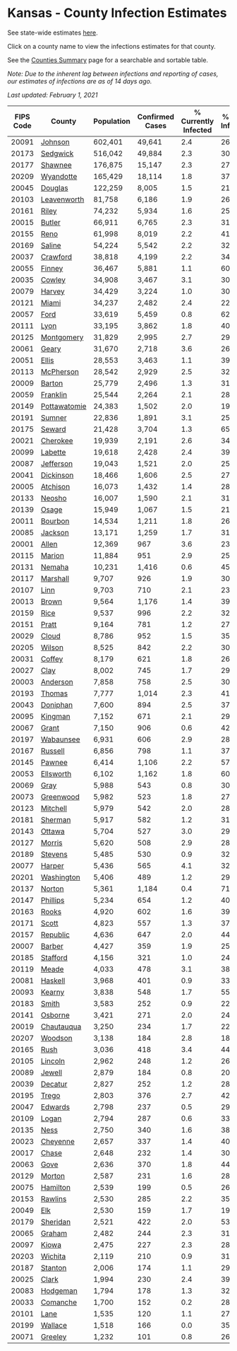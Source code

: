 # Kansas - County Infection Estimates

See state-wide estimates [here](/infections/us-ks).

Click on a county name to view the infections estimates for that county.

See the [Counties Summary](/infections/summary-counties) page for a searchable and sortable table.

*Note: Due to the inherent lag between infections and reporting of cases, our estimates of infections are as of 14 days ago.*

*Last updated: February 1, 2021*

|   FIPS Code |                       County |   Population |   Confirmed Cases |   % Currently Infected |   % Total Infected |
|-------------|------------------------------|--------------|-------------------|------------------------|--------------------|
|       20091 |           [Johnson](johnson) |      602,401 |            49,641 |                    2.4 |               26.4 |
|       20173 |         [Sedgwick](sedgwick) |      516,042 |            49,884 |                    2.3 |               30.9 |
|       20177 |           [Shawnee](shawnee) |      176,875 |            15,147 |                    2.3 |               27.3 |
|       20209 |       [Wyandotte](wyandotte) |      165,429 |            18,114 |                    1.8 |               37.3 |
|       20045 |           [Douglas](douglas) |      122,259 |             8,005 |                    1.5 |               21.1 |
|       20103 |   [Leavenworth](leavenworth) |       81,758 |             6,186 |                    1.9 |               26.9 |
|       20161 |               [Riley](riley) |       74,232 |             5,934 |                    1.6 |               25.7 |
|       20015 |             [Butler](butler) |       66,911 |             6,765 |                    2.3 |               31.8 |
|       20155 |                 [Reno](reno) |       61,998 |             8,019 |                    2.2 |               41.4 |
|       20169 |             [Saline](saline) |       54,224 |             5,542 |                    2.2 |               32.2 |
|       20037 |         [Crawford](crawford) |       38,818 |             4,199 |                    2.2 |               34.3 |
|       20055 |             [Finney](finney) |       36,467 |             5,881 |                    1.1 |               60.2 |
|       20035 |             [Cowley](cowley) |       34,908 |             3,467 |                    3.1 |               30.7 |
|       20079 |             [Harvey](harvey) |       34,429 |             3,224 |                    1.0 |               30.0 |
|       20121 |               [Miami](miami) |       34,237 |             2,482 |                    2.4 |               22.6 |
|       20057 |                 [Ford](ford) |       33,619 |             5,459 |                    0.8 |               62.9 |
|       20111 |                 [Lyon](lyon) |       33,195 |             3,862 |                    1.8 |               40.1 |
|       20125 |     [Montgomery](montgomery) |       31,829 |             2,995 |                    2.7 |               29.3 |
|       20061 |               [Geary](geary) |       31,670 |             2,718 |                    3.6 |               26.4 |
|       20051 |               [Ellis](ellis) |       28,553 |             3,463 |                    1.1 |               39.1 |
|       20113 |       [McPherson](mcpherson) |       28,542 |             2,929 |                    2.5 |               32.7 |
|       20009 |             [Barton](barton) |       25,779 |             2,496 |                    1.3 |               31.4 |
|       20059 |         [Franklin](franklin) |       25,544 |             2,264 |                    2.1 |               28.1 |
|       20149 | [Pottawatomie](pottawatomie) |       24,383 |             1,502 |                    2.0 |               19.2 |
|       20191 |             [Sumner](sumner) |       22,836 |             1,891 |                    3.1 |               25.7 |
|       20175 |             [Seward](seward) |       21,428 |             3,704 |                    1.3 |               65.8 |
|       20021 |         [Cherokee](cherokee) |       19,939 |             2,191 |                    2.6 |               34.6 |
|       20099 |           [Labette](labette) |       19,618 |             2,428 |                    2.4 |               39.0 |
|       20087 |       [Jefferson](jefferson) |       19,043 |             1,521 |                    2.0 |               25.3 |
|       20041 |       [Dickinson](dickinson) |       18,466 |             1,606 |                    2.5 |               27.1 |
|       20005 |         [Atchison](atchison) |       16,073 |             1,432 |                    1.4 |               28.6 |
|       20133 |             [Neosho](neosho) |       16,007 |             1,590 |                    2.1 |               31.2 |
|       20139 |               [Osage](osage) |       15,949 |             1,067 |                    1.5 |               21.2 |
|       20011 |           [Bourbon](bourbon) |       14,534 |             1,211 |                    1.8 |               26.3 |
|       20085 |           [Jackson](jackson) |       13,171 |             1,259 |                    1.7 |               31.0 |
|       20001 |               [Allen](allen) |       12,369 |               967 |                    3.6 |               23.9 |
|       20115 |             [Marion](marion) |       11,884 |               951 |                    2.9 |               25.0 |
|       20131 |             [Nemaha](nemaha) |       10,231 |             1,416 |                    0.6 |               45.0 |
|       20117 |         [Marshall](marshall) |        9,707 |               926 |                    1.9 |               30.5 |
|       20107 |                 [Linn](linn) |        9,703 |               710 |                    2.1 |               23.1 |
|       20013 |               [Brown](brown) |        9,564 |             1,176 |                    1.4 |               39.4 |
|       20159 |                 [Rice](rice) |        9,537 |               996 |                    2.2 |               32.7 |
|       20151 |               [Pratt](pratt) |        9,164 |               781 |                    1.2 |               27.5 |
|       20029 |               [Cloud](cloud) |        8,786 |               952 |                    1.5 |               35.1 |
|       20205 |             [Wilson](wilson) |        8,525 |               842 |                    2.2 |               30.7 |
|       20031 |             [Coffey](coffey) |        8,179 |               621 |                    1.8 |               26.3 |
|       20027 |                 [Clay](clay) |        8,002 |               745 |                    1.7 |               29.8 |
|       20003 |         [Anderson](anderson) |        7,858 |               758 |                    2.5 |               30.1 |
|       20193 |             [Thomas](thomas) |        7,777 |             1,014 |                    2.3 |               41.7 |
|       20043 |         [Doniphan](doniphan) |        7,600 |               894 |                    2.5 |               37.2 |
|       20095 |           [Kingman](kingman) |        7,152 |               671 |                    2.1 |               29.3 |
|       20067 |               [Grant](grant) |        7,150 |               906 |                    0.6 |               42.9 |
|       20197 |       [Wabaunsee](wabaunsee) |        6,931 |               606 |                    2.9 |               28.8 |
|       20167 |           [Russell](russell) |        6,856 |               798 |                    1.1 |               37.4 |
|       20145 |             [Pawnee](pawnee) |        6,414 |             1,106 |                    2.2 |               57.6 |
|       20053 |       [Ellsworth](ellsworth) |        6,102 |             1,162 |                    1.8 |               60.4 |
|       20069 |                 [Gray](gray) |        5,988 |               543 |                    0.8 |               30.4 |
|       20073 |       [Greenwood](greenwood) |        5,982 |               523 |                    1.8 |               27.8 |
|       20123 |         [Mitchell](mitchell) |        5,979 |               542 |                    2.0 |               28.9 |
|       20181 |           [Sherman](sherman) |        5,917 |               582 |                    1.2 |               31.5 |
|       20143 |             [Ottawa](ottawa) |        5,704 |               527 |                    3.0 |               29.2 |
|       20127 |             [Morris](morris) |        5,620 |               508 |                    2.9 |               28.6 |
|       20189 |           [Stevens](stevens) |        5,485 |               530 |                    0.9 |               32.0 |
|       20077 |             [Harper](harper) |        5,436 |               565 |                    4.1 |               32.8 |
|       20201 |     [Washington](washington) |        5,406 |               489 |                    1.2 |               29.2 |
|       20137 |             [Norton](norton) |        5,361 |             1,184 |                    0.4 |               71.1 |
|       20147 |         [Phillips](phillips) |        5,234 |               654 |                    1.2 |               40.1 |
|       20163 |               [Rooks](rooks) |        4,920 |               602 |                    1.6 |               39.2 |
|       20171 |               [Scott](scott) |        4,823 |               557 |                    1.3 |               37.2 |
|       20157 |         [Republic](republic) |        4,636 |               647 |                    2.0 |               44.8 |
|       20007 |             [Barber](barber) |        4,427 |               359 |                    1.9 |               25.7 |
|       20185 |         [Stafford](stafford) |        4,156 |               321 |                    1.0 |               24.8 |
|       20119 |               [Meade](meade) |        4,033 |               478 |                    3.1 |               38.7 |
|       20081 |           [Haskell](haskell) |        3,968 |               401 |                    0.9 |               33.8 |
|       20093 |             [Kearny](kearny) |        3,838 |               548 |                    1.7 |               55.5 |
|       20183 |               [Smith](smith) |        3,583 |               252 |                    0.9 |               22.3 |
|       20141 |           [Osborne](osborne) |        3,421 |               271 |                    2.0 |               24.8 |
|       20019 |     [Chautauqua](chautauqua) |        3,250 |               234 |                    1.7 |               22.9 |
|       20207 |           [Woodson](woodson) |        3,138 |               184 |                    2.8 |               18.9 |
|       20165 |                 [Rush](rush) |        3,036 |               418 |                    3.4 |               44.0 |
|       20105 |           [Lincoln](lincoln) |        2,962 |               248 |                    1.2 |               26.3 |
|       20089 |             [Jewell](jewell) |        2,879 |               184 |                    0.8 |               20.9 |
|       20039 |           [Decatur](decatur) |        2,827 |               252 |                    1.2 |               28.5 |
|       20195 |               [Trego](trego) |        2,803 |               376 |                    2.7 |               42.0 |
|       20047 |           [Edwards](edwards) |        2,798 |               237 |                    0.5 |               29.0 |
|       20109 |               [Logan](logan) |        2,794 |               287 |                    0.6 |               33.0 |
|       20135 |                 [Ness](ness) |        2,750 |               340 |                    1.6 |               38.6 |
|       20023 |         [Cheyenne](cheyenne) |        2,657 |               337 |                    1.4 |               40.1 |
|       20017 |               [Chase](chase) |        2,648 |               232 |                    1.4 |               30.9 |
|       20063 |                 [Gove](gove) |        2,636 |               370 |                    1.8 |               44.1 |
|       20129 |             [Morton](morton) |        2,587 |               231 |                    1.6 |               28.9 |
|       20075 |         [Hamilton](hamilton) |        2,539 |               199 |                    0.5 |               26.3 |
|       20153 |           [Rawlins](rawlins) |        2,530 |               285 |                    2.2 |               35.4 |
|       20049 |                   [Elk](elk) |        2,530 |               159 |                    1.7 |               19.3 |
|       20179 |         [Sheridan](sheridan) |        2,521 |               422 |                    2.0 |               53.1 |
|       20065 |             [Graham](graham) |        2,482 |               244 |                    2.3 |               31.6 |
|       20097 |               [Kiowa](kiowa) |        2,475 |               227 |                    2.3 |               28.6 |
|       20203 |           [Wichita](wichita) |        2,119 |               210 |                    0.9 |               31.7 |
|       20187 |           [Stanton](stanton) |        2,006 |               174 |                    1.1 |               29.8 |
|       20025 |               [Clark](clark) |        1,994 |               230 |                    2.4 |               39.1 |
|       20083 |         [Hodgeman](hodgeman) |        1,794 |               178 |                    1.3 |               32.2 |
|       20033 |         [Comanche](comanche) |        1,700 |               152 |                    0.2 |               28.7 |
|       20101 |                 [Lane](lane) |        1,535 |               120 |                    1.1 |               27.8 |
|       20199 |           [Wallace](wallace) |        1,518 |               166 |                    0.0 |               35.7 |
|       20071 |           [Greeley](greeley) |        1,232 |               101 |                    0.8 |               26.7 |